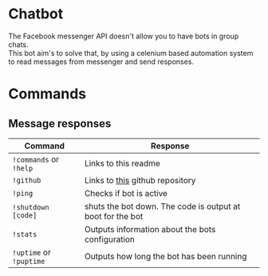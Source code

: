Chatbot
======

The Facebook messenger API doesn't allow you to have bots in group chats.  
This bot aim's to solve that, by using a celenium based automation system to read messages from messenger and send responses.

Commands
========

Message responses
------------------
| Command | Response |
| ------- | -------- |
| `!commands` or `!help` | Links to this readme |
| `!github` | Links to [this](https://github.com/hollandjake/Chatbot) github repository |
| `!ping` | Checks if bot is active |
| `!shutdown [code]` | shuts the bot down. The code is output at boot for the bot |
| `!stats` | Outputs information about the bots configuration |
| `!uptime` or `!puptime` | Outputs how long the bot has been running |